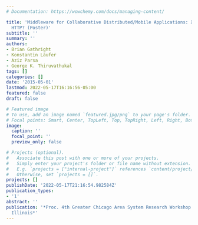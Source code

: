 ```yaml
---
# Documentation: https://wowchemy.com/docs/managing-content/

title: 'Middleware for Collaborative Distributed/Mobile Applications: XMPP or Reactive
  HTTP? (Poster)'
subtitle: ''
summary: ''
authors:
- Brian Gathright
- Konstantin Läufer
- Aziz Parsa
- George K. Thiruvathukal
tags: []
categories: []
date: '2015-05-01'
lastmod: 2022-05-17T16:16:56-05:00
featured: false
draft: false

# Featured image
# To use, add an image named `featured.jpg/png` to your page's folder.
# Focal points: Smart, Center, TopLeft, Top, TopRight, Left, Right, BottomLeft, Bottom, BottomRight.
image:
  caption: ''
  focal_point: ''
  preview_only: false

# Projects (optional).
#   Associate this post with one or more of your projects.
#   Simply enter your project's folder or file name without extension.
#   E.g. `projects = ["internal-project"]` references `content/project/deep-learning/index.md`.
#   Otherwise, set `projects = []`.
projects: []
publishDate: '2022-05-17T21:16:54.982584Z'
publication_types:
- '1'
abstract: ''
publication: '*Proc. 4th Greater Chicago Area System Research Workshop (GCASR), Chicago,
  Illinois*'
---
```

